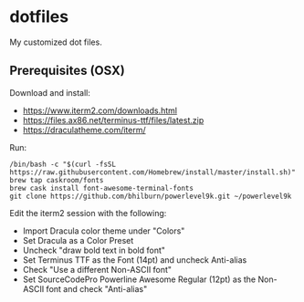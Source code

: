 # dotfiles
My customized dot files.

## Prerequisites (OSX)

Download and install: 
* https://www.iterm2.com/downloads.html
* https://files.ax86.net/terminus-ttf/files/latest.zip
* https://draculatheme.com/iterm/

Run:
```
/bin/bash -c "$(curl -fsSL https://raw.githubusercontent.com/Homebrew/install/master/install.sh)"
brew tap caskroom/fonts
brew cask install font-awesome-terminal-fonts
git clone https://github.com/bhilburn/powerlevel9k.git ~/powerlevel9k
```

Edit the iterm2 session with the following:
* Import Dracula color theme under "Colors"
* Set Dracula as a Color Preset
* Uncheck "draw bold text in bold font"
* Set Terminus TTF as the Font (14pt) and uncheck Anti-alias
* Check "Use a different Non-ASCII font"
* Set SourceCodePro Powerline Awesome Regular (12pt) as the Non-ASCII font and check "Anti-alias"

